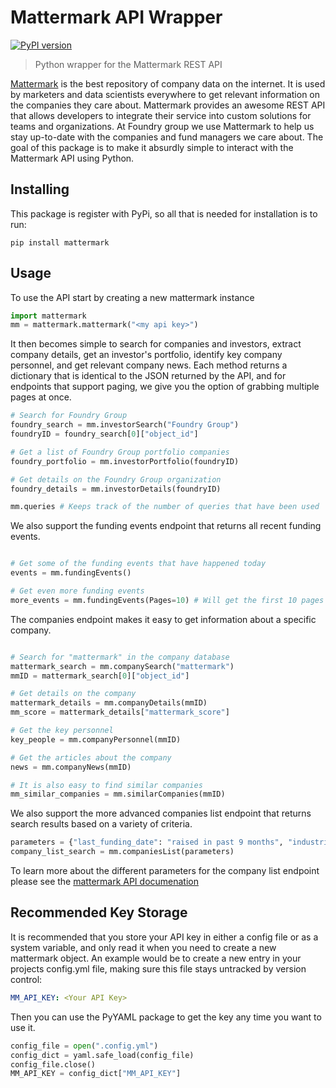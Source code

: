 # Mattermark API Wrapper
[![PyPI version](https://badge.fury.io/py/mattermark.svg)](https://badge.fury.io/py/mattermark)

> Python wrapper for the Mattermark REST API

[Mattermark](https://www.mattermark.com) is the best repository of company data on the internet. It is used by marketers and data scientists everywhere to get relevant information on the companies they care about. Mattermark provides an awesome REST API that allows developers to integrate their service into custom solutions for teams and organizations. At Foundry group we use Mattermark to help us stay up-to-date with the companies and fund managers we care about. The goal of this package is to make it absurdly simple to interact with the Mattermark API using Python.

## Installing

This package is register with PyPi, so all that is needed for installation is to run:

`pip install mattermark`

## Usage

To use the API start by creating a new mattermark instance

```python
import mattermark
mm = mattermark.mattermark("<my api key>")
```

It then becomes simple to search for companies and investors, extract company details, get an investor's portfolio, identify key company personnel, and get relevant company news. Each method returns a dictionary that is identical to the JSON returned by the API, and for endpoints that support paging, we give you the option of grabbing multiple pages at once.

```python
# Search for Foundry Group
foundry_search = mm.investorSearch("Foundry Group")
foundryID = foundry_search[0]["object_id"]

# Get a list of Foundry Group portfolio companies
foundry_portfolio = mm.investorPortfolio(foundryID)

# Get details on the Foundry Group organization
foundry_details = mm.investorDetails(foundryID)

mm.queries # Keeps track of the number of queries that have been used

```

We also support the funding events endpoint that returns all recent funding events.

```python

# Get some of the funding events that have happened today
events = mm.fundingEvents()

# Get even more funding events
more_events = mm.fundingEvents(Pages=10) # Will get the first 10 pages (500 events)

```

The companies endpoint makes it easy to get information about a specific company.

```python

# Search for "mattermark" in the company database
mattermark_search = mm.companySearch("mattermark")
mmID = mattermark_search[0]["object_id"]

# Get details on the company
mattermark_details = mm.companyDetails(mmID)
mm_score = mattermark_details["mattermark_score"]

# Get the key personnel
key_people = mm.companyPersonnel(mmID)

# Get the articles about the company
news = mm.companyNews(mmID)

# It is also easy to find similar companies
mm_similar_companies = mm.similarCompanies(mmID)
```

We also support the more advanced companies list endpoint that returns search results based on a variety of criteria.

```python
parameters = {"last_funding_date": "raised in past 9 months", "industries": "Finance"}
company_list_search = mm.companiesList(parameters)
```

To learn more about the different parameters for the company list endpoint please see the [mattermark API documenation](https://mattermark.com/api/documentation/)

## Recommended Key Storage

It is recommended that you store your API key in either a config file or as a system variable, and only read it when you need to create a new mattermark object. An example would be to create a new entry in your projects config.yml file, making sure this file stays untracked by version control:

```YAML
MM_API_KEY: <Your API Key>

```

Then you can use the PyYAML package to get the key any time you want to use it.

```python
config_file = open(".config.yml")
config_dict = yaml.safe_load(config_file)
config_file.close()
MM_API_KEY = config_dict["MM_API_KEY"]
```
